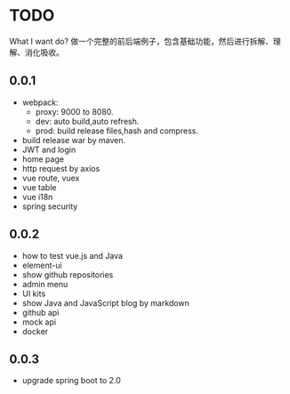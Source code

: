 # TODO
What I want do?
做一个完整的前后端例子，包含基础功能，然后进行拆解、理解、消化吸收。

## 0.0.1
* webpack:
  + proxy: 9000 to 8080.
  + dev: auto build,auto refresh.
  + prod: build release files,hash and compress.
* build release war by maven.
* JWT and login
* home page
* http request by axios
* vue route, vuex
* vue table
* vue i18n
* spring security



## 0.0.2
* how to test vue.js and Java
* element-ui
* show github repositories
* admin menu
* UI kits
* show Java and JavaScript blog by markdown
* github api
* mock api
* docker


## 0.0.3
* upgrade spring boot to 2.0
